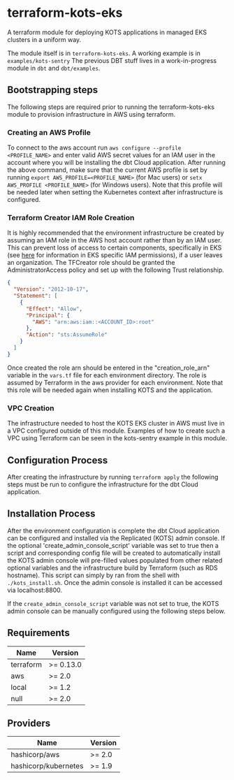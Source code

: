 # terraform-kots-eks

A terraform module for deploying KOTS applications in managed EKS clusters in a uniform way.

The module itself is in `terraform-kots-eks`.
A working example is in `examples/kots-sentry`
The previous DBT stuff lives in a work-in-progress module in `dbt` and `dbt/examples`.

## Bootstrapping steps

The following steps are required prior to running the terraform-kots-eks module to provision infrastructure in AWS using terraform.

### Creating an AWS Profile

To connect to the aws account run `aws configure --profile <PROFILE_NAME>` and enter valid AWS secret values for an IAM user in the account where you will be installing the dbt Cloud application. After running the above command, make sure that the current AWS profile is set by running `export AWS_PROFILE=<PROFILE_NAME>` (for Mac users) or `setx AWS_PROFILE <PROFILE_NAME>` (for Windows users). Note that this profile will be needed later when setting the Kubernetes context after infrastructure is configured.

### Terraform Creator IAM Role Creation

<!-- this is from the DBT project and needs review -->

It is highly recommended that the environment infrastructure be created by assuming an IAM role in the AWS host account rather than by an IAM user. This can prevent loss of access to certain components, specifically in EKS (see [here](https://github.com/terraform-aws-modules/terraform-aws-eks/blob/master/docs/iam-permissions.md) for information in EKS specific IAM permissions), if a user leaves an organization. The TFCreator role should be granted the AdministratorAccess policy and set up with the following Trust relationship.

```json
{
  "Version": "2012-10-17",
  "Statement": [
    {
      "Effect": "Allow",
      "Principal": {
        "AWS": "arn:aws:iam::<ACCOUNT_ID>:root"
      },
      "Action": "sts:AssumeRole"
    }
  ]
}
```

Once created the role arn should be entered in the "creation_role_arn" variable in the `vars.tf` file for each environment directory. The role is assumed by Terraform in the aws provider for each environment. Note that this role will be needed again when installing KOTS and the application.

### VPC Creation

The infrastructure needed to host the KOTS EKS cluster in AWS must live in a VPC configured outside of this module. Examples of how to create such a VPC using Terraform can be seen in the kots-sentry example in this module.

## Configuration Process

After creating the infrastructure by running `terraform apply` the following steps must be run to configure the infrastructure for the dbt Cloud application.

## Installation Process

After the environment configuration is complete the dbt Cloud application can be configured and installed via the Replicated (KOTS) admin console. If the optional 'create_admin_console_script' variable was set to true then a script and corresponding config file will be created to automatically install the KOTS admin console will pre-filled values populated from other related optional variables and the infrastructure build by Terraform (such as RDS hostname). This script can simply by ran from the shell with `./kots_install.sh`. Once the admin console is installed it can be accessed via localhost:8800. 

If the `create_admin_console_script` variable was not set to true, the KOTS admin console can be manually configured using the following steps below.

## Requirements

| Name | Version |
|------|---------|
| terraform | >= 0.13.0 |
| aws | >= 2.0 |
| local | >= 1.2 |
| null | >= 2.0 |

## Providers

| Name | Version |
|------|---------|
| hashicorp/aws | >= 2.0 |
| hashicorp/kubernetes | >= 1.9 |